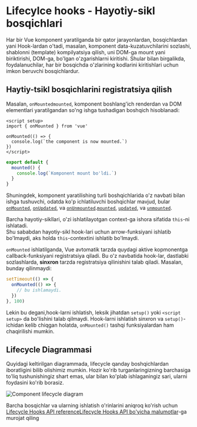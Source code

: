 # Lifecylce hooks - Hayotiy-sikl bosqichlari

Har bir Vue komponent yaratilganda bir qator jarayonlardan, bosqichlardan yani Hook-lardan o'tadi, masalan,  komponent data-kuzatuvchilarini sozlashi, shablonni (template) kompilyatsiya qilish, uni DOM-ga mount yani biriktirishi, DOM-ga, bo'lgan o'zgarishlarni kiritishi. Shular bilan birgalikda, foydalanuchilar, har bir bosqichda o'zlarining kodlarini kiritishlari uchun imkon beruvchi bosqichlardur.

<!-- ## Registering Lifecycle Hooks -->
## Haytiy-tsikl bosqichlarini registratsiya qilish 

Masalan, <span class="composition-api">`onMounted`</span><span class="options-api">`mounted`</span>, komponent boshlang'ich renderdan va DOM elementlari yaratilgandan so'ng ishga tushadigan boshqich hisoblanadi:

<div class="composition-api">

```vue
<script setup>
import { onMounted } from 'vue'

onMounted(() => {
  console.log(`the component is now mounted.`)
})
</script>
```

</div>
<div class="options-api">

```js
export default {
  mounted() {
    console.log(`Komponent mount bo'ldi.`)
  }
}
```

</div>

<!-- There are also other hooks which will be called at different stages of the instance's lifecycle, with the most commonly used being  -->
Shuningdek, komponent yaratilishing turli boshqichlarida o'z navbati bilan ishga tushuvchi, odatda ko'p ichlatiluvchi boshqichlar mavjud, bular  <span class="composition-api">[`onMounted`](/api/composition-api-lifecycle.html#onmounted), [`onUpdated`](/api/composition-api-lifecycle.html#onupdated), va [`onUnmounted`](/api/composition-api-lifecycle.html#onunmounted).</span><span class="options-api">[`mounted`](/api/options-lifecycle.html#mounted), [`updated`](/api/options-lifecycle.html#updated), va [`unmounted`](/api/options-lifecycle.html#unmounted).</span>

<div class="options-api">

Barcha hayotiy-sikllari, o'zi ishlatilayotgan context-ga ishora sifatida  `this`-ni ishlatadi.  
Shu sababdan hayotiy-sikl hook-lari uchun arrow-funksiyani ishlatib bo'lmaydi, aks holda `this`-contextini ishlatib bo'lmaydi.

</div>

<div class="composition-api">

`onMounted` ishlatilganda, Vue avtomatik tarzda quydagi aktive kopmonentga callback-funksiyani registratsiya qiladi.
Bu o'z navbatida hook-lar, dastlabki sozlashlarda,   **sinxron** tarzda registratsiya qilinishini talab qiladi. Masalan, bunday qilinmaydi:

```js
setTimeout(() => {
  onMounted(() => {
    // bu ishlamaydi.
  })
}, 100)
```

Lekin bu degani,hook-larni ishlatish,  leksik jihatdan `setup()` yoki `<script setup>` da bo'lishini talab qilmaydi. Hook-larni ishlatish sinxron va `setup()`- ichidan kelib chiqgan holatda, `onMounted()` tashqi funksiyalardan ham chaqirilishi mumkin.

</div>

## Lifecycle Diagrammasi

Quyidagi keltirilgan diagrammada, lifecycle qanday boshqichlardan iboratligini bilib olishimiz mumkin. Hozir ko'rib turganlaringizning barchasiga to'liq tushunishingiz shart emas, ular bilan ko'plab ishlaganingiz sari, ularni foydasini ko'rib borasiz.

![Component lifecycle diagram](./images/lifecycle.png)

<!-- https://www.figma.com/file/Xw3UeNMOralY6NV7gSjWdS/Vue-Lifecycle -->

Barcha bosqichlar va ularning ishlatish o'rinlarini aniqroq ko'rish uchun <span class="composition-api">[Lifecycle Hooks API reference](/api/composition-api-lifecycle.html)</span><span class="options-api">[Lifecycle Hooks API bo'yicha malumotlar](/api/options-lifecycle.html)</span>-ga murojat qiling
